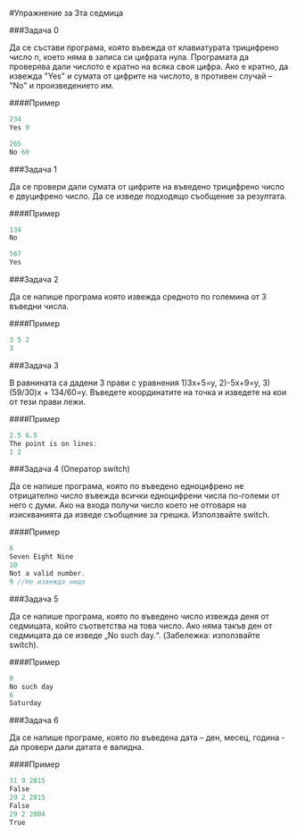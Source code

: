 #Упражнение за 3та седмица

###Задача 0

Да се състави програма, която въвежда от клавиатурата трицифрено число n, което няма в записа си цифрата нула. Програмата да проверява дали числото е кратно на всяка своя цифра. Ако е кратно, да извежда "Yes" и сумата от цифрите на числото, в противен случай – "No" и произведението им.

####Пример
```C++
234
Yes 9

265
No 60
```

###Задача 1

Да се провери дали сумата от цифрите на въведено трицифрено число е двуцифрено число. Да се изведе подходящо съобщение за резултата.

####Пример
```C++
134
No

567
Yes
```

###Задача 2

Да се напише програма която извежда средното по големина от 3 въведни числа.

####Пример
```C++
3 5 2
3
```
###Задача 3

В равнината са дадени 3 прави с уравнения 1)3x+5=y, 2)-5x+9=y, 3)(59/30)x + 134/60=y. Въведете координатите на точка и изведете на кои от тези прави лежи.

####Пример
```C++
2.5 6.5
The point is on lines: 
1 2
```

###Задача 4 (Оператор switch)

Да се напише програма, която по въведено едноцифрено не отрицателно число въвежда всички едноцифрени числа по-големи от него с думи. Ако на входа получи число което не отговаря на изискванията да изведе съобщение за грешка. Използвайте switch.

####Пример
```C++
6
Seven Eight Nine
10
Not a valid number.
9 //Не извежда нищо
```

###Задача 5

Да се напише програма, която по въведено число извежда деня от седмицата, който съответства на това число. Ако няма такъв ден от седмицата да се изведе „No such day.“. (Забележка: използвайте switch).

####Пример
```C++
0
No such day
6
Saturday
```
###Задача 6

Да се напише програме, която по въведена дата – ден, месец, година - да провери дали датата е валидна.

####Пример
```C++
31 9 2015 
False
29 2 2015 
False
29 2 2004
True
```
